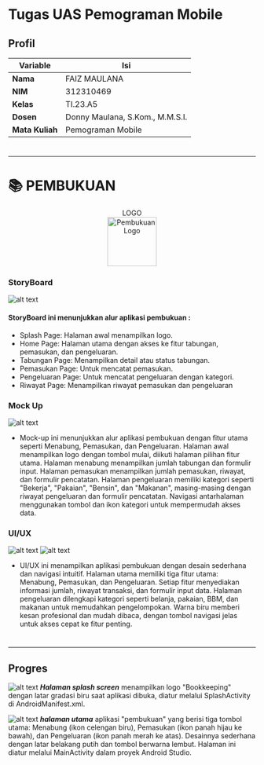# Tugas UAS Pemograman Mobile 

## Profil
| Variable | Isi |
| -------- | --- |
| **Nama** | FAIZ MAULANA |
| **NIM** | 312310469 |
| **Kelas** | TI.23.A5 |
| **Dosen** | Donny Maulana, S.Kom., M.M.S.I. |
| **Mata Kuliah** | Pemograman Mobile |
#

---

# 📚 PEMBUKUAN
<div align="center">
LOGO
</div>

<div align="center">
  <img src="gambar/LOGO.png" alt="Pembukuan Logo" width="100" height="100">
</div>

### StoryBoard
![alt text](gambar/storyboard.png)

#### StoryBoard ini menunjukkan alur aplikasi pembukuan :

- Splash Page: Halaman awal menampilkan logo.
- Home Page: Halaman utama dengan akses ke fitur tabungan, pemasukan, dan pengeluaran.
- Tabungan Page: Menampilkan detail atau status tabungan.
- Pemasukan Page: Untuk mencatat pemasukan.
- Pengeluaran Page: Untuk mencatat pengeluaran dengan kategori.
- Riwayat Page: Menampilkan riwayat pemasukan dan pengeluaran


### Mock Up
![alt text](gambar/mockup.png)
- Mock-up ini menunjukkan alur aplikasi pembukuan dengan fitur utama seperti Menabung, Pemasukan, dan Pengeluaran. Halaman awal menampilkan logo dengan tombol mulai, diikuti halaman pilihan fitur utama. Halaman menabung menampilkan jumlah tabungan dan formulir input. Halaman pemasukan menampilkan jumlah pemasukan, riwayat, dan formulir pencatatan. Halaman pengeluaran memiliki kategori seperti "Bekerja", "Pakaian", "Bensin", dan "Makanan", masing-masing dengan riwayat pengeluaran dan formulir pencatatan. Navigasi antarhalaman menggunakan tombol dan ikon kategori untuk mempermudah akses data.


### UI/UX
![alt text](gambar/color.png)
![alt text](<gambar/UI & ux.png>)
- UI/UX ini menampilkan aplikasi pembukuan dengan desain sederhana dan navigasi intuitif. Halaman utama memiliki tiga fitur utama: Menabung, Pemasukan, dan Pengeluaran. Setiap fitur menyediakan informasi jumlah, riwayat transaksi, dan formulir input data. Halaman pengeluaran dilengkapi kategori seperti belanja, pakaian, BBM, dan makanan untuk memudahkan pengelompokan. Warna biru memberi kesan profesional dan mudah dibaca, dengan tombol navigasi jelas untuk akses cepat ke fitur penting.
#
---

## Progres 
![alt text](gambar/splash.png)
***Halaman splash screen*** menampilkan logo "Bookkeeping" dengan latar gradasi biru saat aplikasi dibuka, diatur melalui SplashActivity di AndroidManifest.xml.

![alt text](<gambar/halaman utama.png>)
***halaman utama*** aplikasi "pembukuan" yang berisi tiga tombol utama: Menabung (ikon celengan biru), Pemasukan (ikon panah hijau ke bawah), dan Pengeluaran (ikon panah merah ke atas). Desainnya sederhana dengan latar belakang putih dan tombol berwarna lembut. Halaman ini diatur melalui MainActivity dalam proyek Android Studio.
